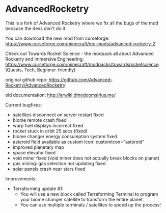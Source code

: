 # AdvancedRocketry
This is a fork of Advanced Rocketry where we fix all the bugs of the mod because the devs don't do it.

You can download the new mod from curseforge: https://www.curseforge.com/minecraft/mc-mods/advanced-rocketry-2

Check out Towards Rocket Science - the modpack all about Advanced Rocketry and Immersive Engineering: https://www.curseforge.com/minecraft/modpacks/towardsrocketscience
(Quests, Tech, Beginner-friendly)

original github repo: https://github.com/Advanced-Rocketry/AdvancedRocketry

old documentation: http://arwiki.dmodoomsirius.me/


Current bugfixes:
- satellites disconnect on server restart fixed
- biome remote crash fixed
- warp fuel displays incorrect fixed
- rocket stuck in orbit 25 secs  (fixed)
- biome changer energy consumption system fixed
- asteroid field available as custom Icon: customIcon="asteroid"
- improved planetary map
- space elevator fixed
- void miner fixed (void miner does not actually break blocks on planet)
- gas mining: gas selection not updating fixed
- solar panels crash near stars fixed

Improvements:

- Terraforming update #1:
  - You will use a new block called Terraforming Terminal to program your biome changer satellite to transform the entire planet.
  - You can use multiple terminals / satellites to speed up the process!
